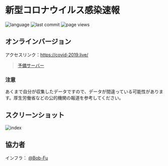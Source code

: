 # 新型コロナウイルス感染速報

![language](https://img.shields.io/github/languages/top/swsoyee/2019-ncov-japan?style=flat-square)
![last commit](https://img.shields.io/github/last-commit/swsoyee/2019-ncov-japan?style=flat-square)
![page views](https://img.shields.io/badge/dynamic/json?url=https://stg.covid-2019.live/ncov-static/stats.json&label=pv&query=$.result.totals.pageviews.all&color=orange&style=flat-square)

## オンラインバージョン

アクセスリンク：https://covid-2019.live/
> [予備サーバー](https://infinityloop.shinyapps.io/2019-ncov-japan/)

### 注意

あくまで自分が収集したデータですので、データが間違っている可能性があります。厚生労働省などの公的機関の報道を参考してください。

## スクリーンショット

![index](https://stg.covid-2019.live/ncov-static/capture.png)

## 協力者

インフラ： [@Bob-Fu](https://github.com/Bob-FU)
